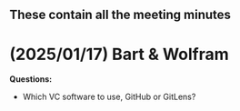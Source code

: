 ## These contain all the meeting minutes

# (2025/01/17) Bart & Wolfram

**Questions:**

- Which VC software to use, GitHub or GitLens?